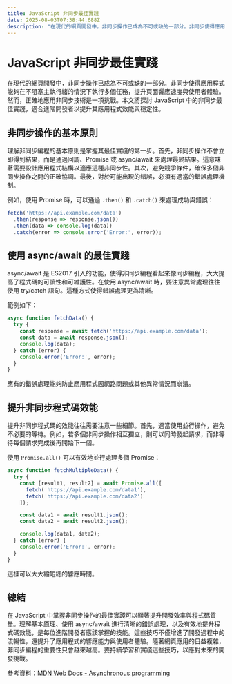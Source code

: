 ```yaml
---
title: JavaScript 非同步最佳實踐
date: 2025-08-03T07:38:44.688Z
description: "在現代的網頁開發中，非同步操作已成為不可或缺的一部分。非同步使得應用程式能夠在不阻塞主執行緒的情況下執行多個任務，提升頁面響應速度與使用者體驗。然而，正確地應用非同步技術是一項挑戰。本文將探討 JavaScript 中的非同步最佳實踐，適合進階開發者以提升其應用程式效能與穩定性。"
---
```


# JavaScript 非同步最佳實踐

在現代的網頁開發中，非同步操作已成為不可或缺的一部分。非同步使得應用程式能夠在不阻塞主執行緒的情況下執行多個任務，提升頁面響應速度與使用者體驗。然而，正確地應用非同步技術是一項挑戰。本文將探討 JavaScript 中的非同步最佳實踐，適合進階開發者以提升其應用程式效能與穩定性。

## 非同步操作的基本原則

理解非同步編程的基本原則是掌握其最佳實踐的第一步。首先，非同步操作不會立即得到結果，而是通過回調、Promise 或 async/await 來處理最終結果。這意味著需要設計應用程式結構以適應這種非同步性。其次，避免競爭條件，確保多個非同步操作之間的正確協調。最後，對於可能出現的錯誤，必須有適當的錯誤處理機制。

例如，使用 Promise 時，可以通過 `.then()` 和 `.catch()` 來處理成功與錯誤：

```javascript
fetch('https://api.example.com/data')
  .then(response => response.json())
  .then(data => console.log(data))
  .catch(error => console.error('Error:', error));
```

## 使用 async/await 的最佳實踐

async/await 是 ES2017 引入的功能，使得非同步編程看起來像同步編程，大大提高了程式碼的可讀性和可維護性。在使用 async/await 時，要注意異常處理往往使用 try/catch 語句。這種方式使得錯誤處理更為清晰。

範例如下：

```javascript
async function fetchData() {
  try {
    const response = await fetch('https://api.example.com/data');
    const data = await response.json();
    console.log(data);
  } catch (error) {
    console.error('Error:', error);
  }
}
```

應有的錯誤處理能夠防止應用程式因網路問題或其他異常情況而崩潰。

## 提升非同步程式碼效能

提升非同步程式碼的效能往往需要注意一些細節。首先，適當使用並行操作，避免不必要的等待。例如，若多個非同步操作相互獨立，則可以同時發起請求，而非等待每個請求完成後再開始下一個。

使用 `Promise.all()` 可以有效地並行處理多個 Promise：

```javascript
async function fetchMultipleData() {
  try {
    const [result1, result2] = await Promise.all([
      fetch('https://api.example.com/data1'),
      fetch('https://api.example.com/data2')
    ]);

    const data1 = await result1.json();
    const data2 = await result2.json();

    console.log(data1, data2);
  } catch (error) {
    console.error('Error:', error);
  }
}
```

這樣可以大大縮短總的響應時間。

## 總結

在 JavaScript 中掌握非同步操作的最佳實踐可以顯著提升開發效率與程式碼質量。理解基本原理、使用 async/await 進行清晰的錯誤處理，以及有效地提升程式碼效能，是每位進階開發者應該掌握的技能。這些技巧不僅增進了開發過程中的流暢性，還提升了應用程式的響應能力與使用者體驗。隨著網頁應用的日益複雜，非同步編程的重要性只會越來越高。要持續學習和實踐這些技巧，以應對未來的開發挑戰。

參考資料：[MDN Web Docs - Asynchronous programming](https://developer.mozilla.org/en-US/docs/Learn/JavaScript/Asynchronous)